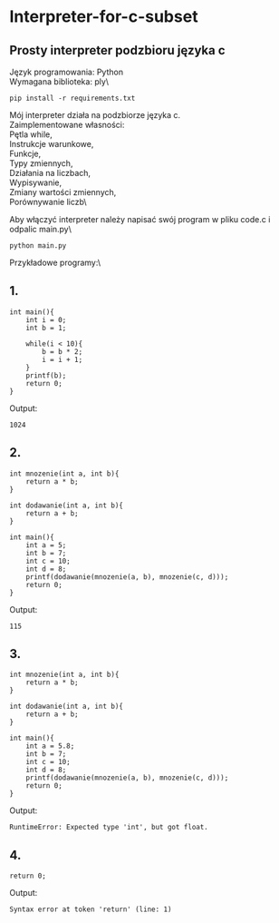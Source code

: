 # Interpreter-for-c-subset

## Prosty interpreter podzbioru języka c
Język programowania: Python\
Wymagana biblioteka: ply\
```
pip install -r requirements.txt
```

Mój interpreter działa na podzbiorze języka c.\
Zaimplementowane własności:\
Pętla while,\
Instrukcje warunkowe,\
Funkcje,\
Typy zmiennych,\
Działania na liczbach,\
Wypisywanie,\
Zmiany wartości zmiennych,\
Porównywanie liczb\

Aby włączyć interpreter należy napisać swój program w pliku code.c i odpalic main.py\
```
python main.py
```

Przykładowe programy:\
## 1.
```
int main(){
    int i = 0;
    int b = 1;

    while(i < 10){
        b = b * 2;
        i = i + 1;
    }
    printf(b);
    return 0;
}
```
Output:
```
1024
```
## 2.

```
int mnozenie(int a, int b){
    return a * b;
}

int dodawanie(int a, int b){
    return a + b;
}

int main(){
    int a = 5;
    int b = 7;
    int c = 10;
    int d = 8;
    printf(dodawanie(mnozenie(a, b), mnozenie(c, d)));
    return 0;
}
```
Output:
```
115
```

## 3.

```
int mnozenie(int a, int b){
    return a * b;
}

int dodawanie(int a, int b){
    return a + b;
}

int main(){
    int a = 5.8;
    int b = 7;
    int c = 10;
    int d = 8;
    printf(dodawanie(mnozenie(a, b), mnozenie(c, d)));
    return 0;
}
```
Output:
```
RuntimeError: Expected type 'int', but got float.
```

## 4.
```
return 0;
```
Output:
```
Syntax error at token 'return' (line: 1)
```





